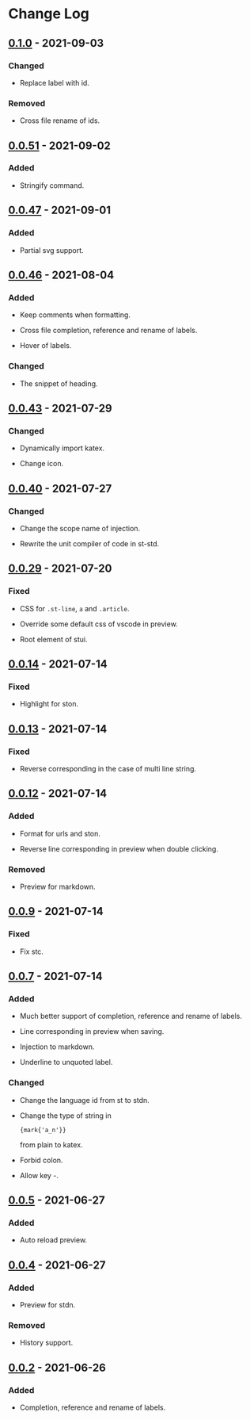 # Change Log
## [0.1.0] - 2021-09-03
### Changed
- Replace label with id.

### Removed
- Cross file rename of ids.

## [0.0.51] - 2021-09-02
### Added
- Stringify command.

## [0.0.47] - 2021-09-01
### Added
- Partial svg support.

## [0.0.46] - 2021-08-04
### Added
- Keep comments when formatting.

- Cross file completion, reference and rename of labels.

- Hover of labels.

### Changed
- The snippet of heading.

## [0.0.43] - 2021-07-29
### Changed
- Dynamically import katex.

- Change icon.

## [0.0.40] - 2021-07-27
### Changed
- Change the scope name of injection.

- Rewrite the unit compiler of code in st-std.

## [0.0.29] - 2021-07-20
### Fixed
- CSS for `.st-line`, `a` and `.article`.

- Override some default css of vscode in preview.

- Root element of stui.

## [0.0.14] - 2021-07-14
### Fixed
- Highlight for ston.

## [0.0.13] - 2021-07-14
### Fixed
- Reverse corresponding in the case of multi line string.

## [0.0.12] - 2021-07-14
### Added
- Format for urls and ston.

- Reverse line corresponding in preview when double clicking.

### Removed
- Preview for markdown.

## [0.0.9] - 2021-07-14
### Fixed
- Fix stc.

## [0.0.7] - 2021-07-14
### Added
- Much better support of completion, reference and rename of labels.

- Line corresponding in preview when saving.

- Injection to markdown.

- Underline to unquoted label.

### Changed
- Change the language id from st to stdn.

-   Change the type of string in
    ```st
    {mark{'a_n'}}
    ```
    from plain to katex.

- Forbid colon.

- Allow key -.

## [0.0.5] - 2021-06-27
### Added
- Auto reload preview.

## [0.0.4] - 2021-06-27
### Added
- Preview for stdn.

### Removed
- History support.

## [0.0.2] - 2021-06-26
### Added
- Completion, reference and rename of labels.


[0.1.0]: https://github.com/st-org/st-lang/compare/v0.0.51...v0.1.0
[0.0.51]: https://github.com/st-org/st-lang/compare/v0.0.47...v0.0.51
[0.0.47]: https://github.com/st-org/st-lang/compare/v0.0.46...v0.0.47
[0.0.46]: https://github.com/st-org/st-lang/compare/v0.0.43...v0.0.46
[0.0.43]: https://github.com/st-org/st-lang/compare/v0.0.40...v0.0.43
[0.0.40]: https://github.com/st-org/st-lang/compare/v0.0.29...v0.0.40
[0.0.29]: https://github.com/st-org/st-lang/compare/v0.0.14...v0.0.29
[0.0.14]: https://github.com/st-org/st-lang/compare/v0.0.13...v0.0.14
[0.0.13]: https://github.com/st-org/st-lang/compare/v0.0.12...v0.0.13
[0.0.12]: https://github.com/st-org/st-lang/compare/v0.0.9...v0.0.12
[0.0.9]: https://github.com/st-org/st-lang/compare/v0.0.7...v0.0.9
[0.0.7]: https://github.com/st-org/st-lang/compare/v0.0.5...v0.0.7
[0.0.5]: https://github.com/st-org/st-lang/compare/v0.0.4...v0.0.5
[0.0.4]: https://github.com/st-org/st-lang/compare/v0.0.2...v0.0.4
[0.0.2]: https://github.com/st-org/st-lang/releases/tag/v0.0.2